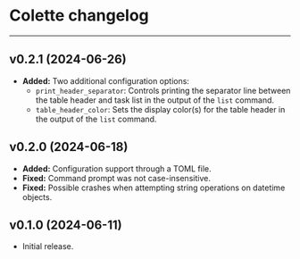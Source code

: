 # Colette changelog

---

## v0.2.1 (2024-06-26)

- **Added:** Two additional configuration options:
    - `print_header_separator`: Controls printing the separator line between the table header and task list in the output of the `list` command.
    - `table_header_color`: Sets the display color(s) for the table header in the output of the `list` command.

## v0.2.0 (2024-06-18)

- **Added:** Configuration support through a TOML file.
- **Fixed:** Command prompt was not case-insensitive.
- **Fixed:** Possible crashes when attempting string operations on datetime objects.

## v0.1.0 (2024-06-11)

- Initial release.